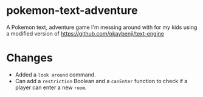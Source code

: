 # pokemon-text-adventure
A Pokemon text, adventure game I'm messing around with for my kids using a modified version of https://github.com/okaybenji/text-engine

# Changes

* Added a `look around` command.
* Can add a `restriction` Boolean and a `canEnter` function to check if a player can enter a new `room`.
